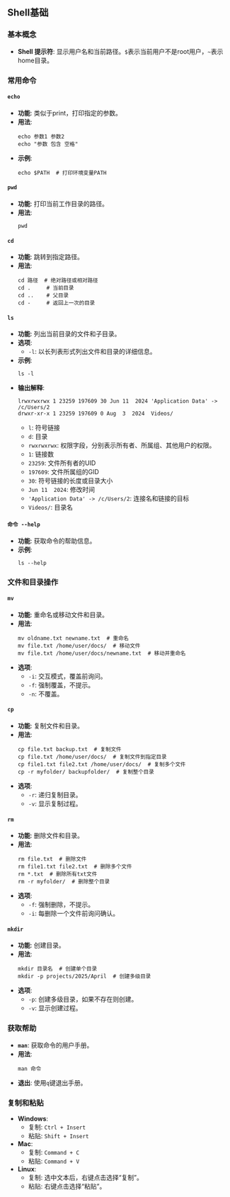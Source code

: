
## Shell基础

### 基本概念

- **Shell 提示符**: 显示用户名和当前路径。`$`表示当前用户不是root用户，`~`表示home目录。

### 常用命令

#### `echo`
- **功能**: 类似于print，打印指定的参数。
- **用法**: 
  ```shell
  echo 参数1 参数2
  echo "参数 包含 空格"
  ```
- **示例**:
  ```shell
  echo $PATH  # 打印环境变量PATH
  ```

#### `pwd`
- **功能**: 打印当前工作目录的路径。
- **用法**:
  ```shell
  pwd
  ```

#### `cd`
- **功能**: 跳转到指定路径。
- **用法**:
  ```shell
  cd 路径  # 绝对路径或相对路径
  cd .     # 当前目录
  cd ..    # 父目录
  cd -     # 返回上一次的目录
  ```

#### `ls`
- **功能**: 列出当前目录的文件和子目录。
- **选项**:
  - `-l`: 以长列表形式列出文件和目录的详细信息。
- **示例**:
  ```shell
  ls -l
  ```
- **输出解释**:
  ```
  lrwxrwxrwx 1 23259 197609 30 Jun 11  2024 'Application Data' -> /c/Users/2
  drwxr-xr-x 1 23259 197609 0 Aug  3  2024  Videos/
  ```
  - `l`: 符号链接
  - `d`: 目录
  - `rwxrwxrwx`: 权限字段，分别表示所有者、所属组、其他用户的权限。
  - `1`: 链接数
  - `23259`: 文件所有者的UID
  - `197609`: 文件所属组的GID
  - `30`: 符号链接的长度或目录大小
  - `Jun 11  2024`: 修改时间
  - `'Application Data' -> /c/Users/2`: 连接名和链接的目标
  - `Videos/`: 目录名

#### `命令 --help`
- **功能**: 获取命令的帮助信息。
- **示例**:
  ```shell
  ls --help
  ```

### 文件和目录操作

#### `mv`
- **功能**: 重命名或移动文件和目录。
- **用法**:
  ```shell
  mv oldname.txt newname.txt  # 重命名
  mv file.txt /home/user/docs/  # 移动文件
  mv file.txt /home/user/docs/newname.txt  # 移动并重命名
  ```
- **选项**:
  - `-i`: 交互模式，覆盖前询问。
  - `-f`: 强制覆盖，不提示。
  - `-n`: 不覆盖。

#### `cp`
- **功能**: 复制文件和目录。
- **用法**:
  ```shell
  cp file.txt backup.txt  # 复制文件
  cp file.txt /home/user/docs/  # 复制文件到指定目录
  cp file1.txt file2.txt /home/user/docs/  # 复制多个文件
  cp -r myfolder/ backupfolder/  # 复制整个目录
  ```
- **选项**:
  - `-r`: 递归复制目录。
  - `-v`: 显示复制过程。

#### `rm`
- **功能**: 删除文件和目录。
- **用法**:
  ```shell
  rm file.txt  # 删除文件
  rm file1.txt file2.txt  # 删除多个文件
  rm *.txt  # 删除所有txt文件
  rm -r myfolder/  # 删除整个目录
  ```
- **选项**:
  - `-f`: 强制删除，不提示。
  - `-i`: 每删除一个文件前询问确认。

#### `mkdir`
- **功能**: 创建目录。
- **用法**:
  ```shell
  mkdir 目录名  # 创建单个目录
  mkdir -p projects/2025/April  # 创建多级目录
  ```
- **选项**:
  - `-p`: 创建多级目录，如果不存在则创建。
  - `-v`: 显示创建过程。

### 获取帮助

- **`man`**: 获取命令的用户手册。
- **用法**:
  ```shell
  man 命令
  ```
- **退出**: 使用`q`键退出手册。

### 复制和粘贴

- **Windows**:
  - 复制: `Ctrl + Insert`
  - 粘贴: `Shift + Insert`
- **Mac**:
  - 复制: `Command + C`
  - 粘贴: `Command + V`
- **Linux**:
  - 复制: 选中文本后，右键点击选择“复制”。
  - 粘贴: 右键点击选择“粘贴”。
